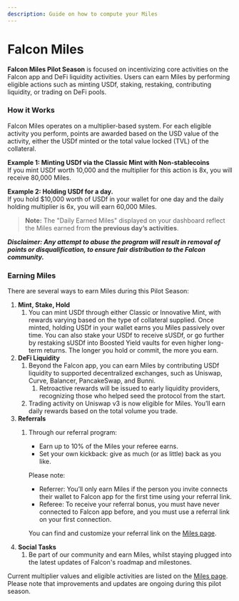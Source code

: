 ```yaml
---
description: Guide on how to compute your Miles
---
```


# Falcon Miles

**Falcon Miles Pilot Season** is focused on incentivizing core activities on the Falcon app and DeFi liquidity activities. Users can earn Miles by performing eligible actions such as minting USDf, staking, restaking, contributing liquidity, or trading on DeFi pools.&#x20;

### How it Works

Falcon Miles operates on a multiplier-based system. For each eligible activity you perform, points are awarded based on the USD value of the activity, either the USDf minted or the total value locked (TVL) of the collateral.

**Example 1: Minting USDf via the Classic Mint with Non-stablecoins**\
If you mint USDf worth 10,000 and the multiplier for this action is 8x, you will receive 80,000 Miles.

**Example 2: Holding USDf for a day.** \
If you hold $10,000 worth of USDf in your wallet for one day and the daily holding multiplier is 6x, you will earn 60,000 Miles.

> **Note:** The "Daily Earned Miles" displayed on your dashboard reflect the Miles earned from **the previous day’s activities**.

_**Disclaimer: Any attempt to abuse the program will result in removal of points or disqualification, to ensure fair distribution to the Falcon community.**_

### Earning Miles&#x20;

There are several ways to earn Miles during this Pilot Season:

1. **Mint, Stake, Hold**&#x20;
   1. You can mint USDf through either Classic or Innovative Mint, with rewards varying based on the type of collateral supplied. Once minted, holding USDf in your wallet earns you Miles passively over time. You can also stake your USDf to receive sUSDf, or go further by restaking sUSDf into Boosted Yield vaults for even higher long-term returns. The longer you hold or commit, the more you earn.
2. **DeFi Liquidity**
   1. Beyond the Falcon app, you can earn Miles by contributing USDf liquidity to supported decentralized exchanges, such as Uniswap, Curve, Balancer, PancakeSwap, and Bunni.
      1. Retroactive rewards will be issued to early liquidity providers, recognizing those who helped seed the protocol from the start.
   2. Trading activity on Uniswap v3 is now eligible for Miles. You’ll earn daily rewards based on the total volume you trade.
3. **Referrals**
   1.  Through our referral program:

       * Earn up to 10% of the Miles your referee earns.
       * Set your own kickback: give as much (or as little) back as you like.

       Please note:

       * Referrer: You’ll only earn Miles if the person you invite connects their wallet to Falcon app for the first time using your referral link.
       * Referee: To receive your referral bonus, you must have never connected to Falcon app before, and you must use a referral link on your first connection.

       You can find and customize your referral link on the [Miles page](https://app.falcon.finance/miles).
4. **Social Tasks**
   1. Be part of our community and earn Miles, whilst staying plugged into the latest updates of Falcon's roadmap and milestones.&#x20;

Current multiplier values and eligible activities are listed on the [Miles page](https://app.falcon.finance/miles). Please note that improvements and updates are ongoing during this pilot season.



